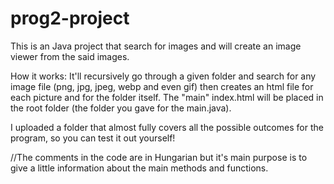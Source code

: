# prog2-project
This is an Java project that search for images and will create an image viewer from the said images.

How it works: It'll recursively go through a given folder and search for any image file (png, jpg, jpeg, webp and even gif) then creates an html file for each picture and for the folder itself.
The "main" index.html will be placed in the root folder (the folder you gave for the main.java).

I uploaded a folder that almost fully covers all the possible outcomes for the program, so you can test it out yourself!

//The comments in the code are in Hungarian but it's main purpose is to give a little information about the main methods and functions.
